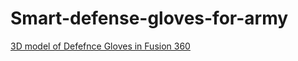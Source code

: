 # Smart-defense-gloves-for-army

[3D model of Defefnce Gloves in Fusion 360](https://iiitdm936.autodesk360.com/g/projects/D20240325748958006/data/dXJuOmFkc2sud2lwcHJvZDpmcy5mb2xkZXI6Y28ua2lPV0l3ZlFSVlN5UUVkTEFhRVZkZw/dXJuOmFkc2sud2lwcHJvZDpkbS5saW5lYWdlOnVEc3ZMWXF2UnkyUUxMdUo5YWE2LWc/overview)
